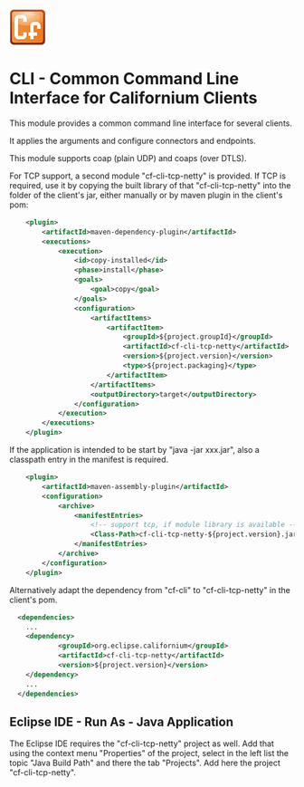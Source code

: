 ![Californium logo](../../cf_64.png)

# CLI - Common Command Line Interface for Californium Clients

This module provides a common command line interface for several clients.

It applies the arguments and configure connectors and endpoints.

This module supports coap (plain UDP) and coaps (over DTLS).

For TCP support, a second module "cf-cli-tcp-netty" is provided. If TCP is required, use it by copying the built library of that "cf-cli-tcp-netty" into the folder of the client's jar, either manually or by maven plugin in the client's pom:

```xml
	<plugin>
		<artifactId>maven-dependency-plugin</artifactId>
		<executions>
			<execution>
				<id>copy-installed</id>
				<phase>install</phase>
				<goals>
					<goal>copy</goal>
				</goals>
				<configuration>
					<artifactItems>
						<artifactItem>
							<groupId>${project.groupId}</groupId>
							<artifactId>cf-cli-tcp-netty</artifactId>
							<version>${project.version}</version>
							<type>${project.packaging}</type>
						</artifactItem>
					</artifactItems>
					<outputDirectory>target</outputDirectory>
				</configuration>
			</execution>
		</executions>
	</plugin>
```

If the application is intended to be start by "java -jar xxx.jar", also a classpath entry in the manifest is required.

```xml
	<plugin>
		<artifactId>maven-assembly-plugin</artifactId>
		<configuration>
			<archive>
				<manifestEntries>
					<!-- support tcp, if module library is available -->
					<Class-Path>cf-cli-tcp-netty-${project.version}.jar</Class-Path>
				</manifestEntries>
			</archive>
		</configuration>
	</plugin>
```

Alternatively adapt the dependency from "cf-cli" to "cf-cli-tcp-netty" in the client's pom.

```xml
  <dependencies>
    ...
    <dependency>
            <groupId>org.eclipse.californium</groupId>
            <artifactId>cf-cli-tcp-netty</artifactId>
            <version>${project.version}</version>
    </dependency>
    ...
  </dependencies>
```

## Eclipse IDE - Run As - Java Application

The Eclipse IDE requires the "cf-cli-tcp-netty" project as well. Add that using the context menu "Properties" of the project, select in the left list the topic "Java Build Path" and there the tab "Projects". Add here the project "cf-cli-tcp-netty".
